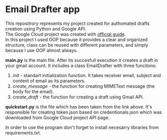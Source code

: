 # Email Drafter app

This repositrory represents my project created for authomated drafts creation using Python and Google API.\
The Google Cloud project was created with [official guide](https://developers.google.com/docs/api/quickstart/python).\
In this project I used OOP because it provides a clear and organized structure, class can be reused with different parameters, and simply because I use OOP almost always.

__main.py__ is the main file. After its succesfull execution it creates a draft in your gmail account. It includes a class EmailDrafter with three funcitons:
1. _init_ - standart initialization function. It takes receiver email, subject and content of email as its parameters.
2. _create_message_ - the function for creating MIMEText message (the body for the email).
3. _create_draft_ - the function for creating a draft using Gmail API.

__quickstart.py__ is the file which has been taken from the link above.
It's responsible for creating token.json based on credentionals.json which was downloaded from Google Cloud project API page.

In order to use the program don't forget to install necesarry libraries from requirements.txt.
